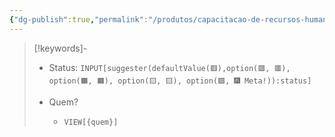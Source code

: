 ```yaml
---
{"dg-publish":true,"permalink":"/produtos/capacitacao-de-recursos-humanos/","tags":["💼/🔍"],"created":"2024-02-05T11:59:49.371-03:00","updated":"2024-02-05T10:50:50.093-03:00"}
---
```



>[!keywords]-
> - Status: `INPUT[suggester(defaultValue(🟥️),option(🟥️, 🟥️), option(🟧️, 🟧️), option(🟨️, 🟨️), option(🟩️, 🎆 Meta!)):status]`
> 
> - Quem? 
> 	- `VIEW[{quem}]`